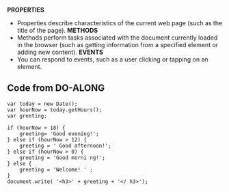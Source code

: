 
**PROPERTIES**
- Properties describe characteristics of the current
web page (such as the title of the page).
**METHODS**
- Methods perform tasks associated with the document currently loaded in the browser (such as getting information from a specified element or adding new content).
**EVENTS**
- You can respond to events, such as a user clicking or
tapping on an element.

## Code from DO-ALONG
```
var today = new Date();
var hourNow = today.getHours(); 
var greeting;

if (hourNow > 18) {
    greeting= 'Good evening!';
} else if (hourNow > 12) { 
    greeting = ' Good afternoon!';
} else if (hourNow > 0) { 
    greeting = 'Good morni ng!';
} else {
    greeting = 'Welcome! ' ;
}
document.write( '<h3>' + greeting + '</ h3>');

```